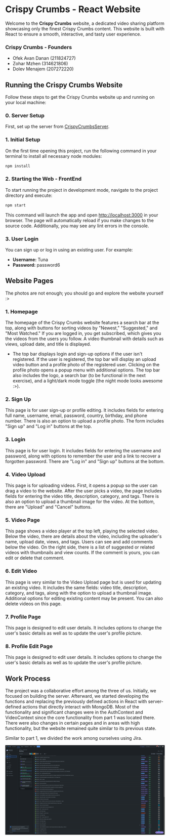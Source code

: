# Crispy Crumbs - React Website

Welcome to the **Crispy Crumbs** website, a dedicated video sharing platform showcasing only the finest Crispy Crumbs content. This website is built with React to ensure a smooth, interactive, and tasty user experience.

### Crispy Crumbs - Founders
- Ofek Avan Danan (211824727)
- Zohar Mzhen (314621806)
- Dolev Menajem (207272220)

## Running the Crispy Crumbs Website

Follow these steps to get the Crispy Crumbs website up and running on your local machine:

### 0. Server Setup

First, set up the server from [CrispyCrumbsServer](https://github.com/Mzhenian/CrispyCrumbsServer).

### 1. Initial Setup

On the first time opening this project, run the following command in your terminal to install all necessary node modules:

```bash
npm install
```

### 2. Starting the Web - FrontEnd

To start running the project in development mode, navigate to the project directory and execute:

```bash
npm start
```

This command will launch the app and open [http://localhost:3000](http://localhost:3000) in your browser. The page will automatically reload if you make changes to the source code. Additionally, you may see any lint errors in the console.

### 3. User Login

You can sign up or log in using an existing user. For example:
- **Username:** Tuna
- **Password:** password6

## Website Pages

The photos are not enough; you should go and explore the website yourself :>

### 1. Homepage

The homepage of the Crispy Crumbs website features a search bar at the top, along with buttons for sorting videos by "Newest," "Suggested," and "Most Watched." If you are logged in, you get subscribed, which gives you the videos from the users you follow. A video thumbnail with details such as views, upload date, and title is displayed.

- The top bar displays login and sign-up options if the user isn't registered. If the user is registered, the top bar will display an upload video button and a profile photo of the registered user. Clicking on the profile photo opens a popup menu with additional options. The top bar also includes the logo, a search bar (to be functional in the next exercise), and a light/dark mode toggle (the night mode looks awesome :>).

### 2. Sign Up

This page is for user sign-up or profile editing. It includes fields for entering full name, username, email, password, country, birthday, and phone number. There is also an option to upload a profile photo. The form includes "Sign up" and "Log in" buttons at the top.

### 3. Login

This page is for user login. It includes fields for entering the username and password, along with options to remember the user and a link to recover a forgotten password. There are "Log in" and "Sign up" buttons at the bottom.

### 4. Video Upload

This page is for uploading videos. First, it opens a popup so the user can drag a video to the website. After the user picks a video, the page includes fields for entering the video title, description, category, and tags. There is also an option to upload a thumbnail image for the video. At the bottom, there are "Upload" and "Cancel" buttons.

### 5. Video Page

This page shows a video player at the top left, playing the selected video. Below the video, there are details about the video, including the uploader's name, upload date, views, and tags. Users can see and add comments below the video. On the right side, there is a list of suggested or related videos with thumbnails and view counts. If the comment is yours, you can edit or delete that comment.

### 6. Edit Video

This page is very similar to the Video Upload page but is used for updating an existing video. It includes the same fields: video title, description, category, and tags, along with the option to upload a thumbnail image. Additional options for editing existing content may be present. You can also delete videos on this page.

### 7. Profile Page

This page is designed to edit user details. It includes options to change the user's basic details as well as to update the user's profile picture.

### 8. Profile Edit Page

This page is designed to edit user details. It includes options to change the user's basic details as well as to update the user's profile picture.

## Work Process

The project was a collaborative effort among the three of us. Initially, we focused on building the server. Afterward, we started developing the functions and replacing the previously defined actions in React with server-defined actions that directly interact with MongoDB. Most of the functionality and significant changes were in the AuthContext and VideoContext since the core functionality from part 1 was located there. There were also changes in certain pages and in areas with high functionality, but the website remained quite similar to its previous state.

Similar to part 1, we divided the work among ourselves using Jira.

![Jira Board](<readme photos/Screenshot 2024-07-27 233247.png>)


